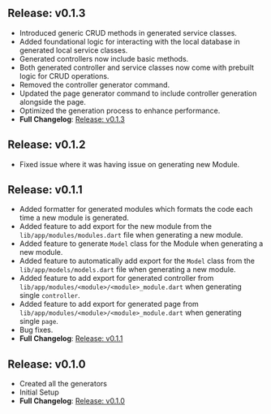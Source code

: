 ## Release: v0.1.3

- Introduced generic CRUD methods in generated service classes.
- Added foundational logic for interacting with the local database in generated local service classes.
- Generated controllers now include basic methods.
- Both generated controller and service classes now come with prebuilt logic for CRUD operations.
- Removed the controller generator command.
- Updated the page generator command to include controller generation alongside the page.
- Optimized the generation process to enhance performance.
- **Full Changelog**: [Release: v0.1.3](https://github.com/thedevsbuddy/flutter_modulr/commits/v0.1.3)

## Release: v0.1.2

- Fixed issue where it was having issue on generating new Module.

## Release: v0.1.1

- Added formatter for generated modules which formats the code each time a new module is generated.
- Added feature to add export for the new module from the `lib/app/modules/modules.dart` file when generating a new module.
- Added feature to generate `Model` class for the Module when generating a new module.
- Added feature to automatically add export for the `Model` class from the `lib/app/models/models.dart` file when generating a new module.
- Added feature to add export for generated controller from `lib/app/modules/<module>/<module>_module.dart` when generating single `controller`.
- Added feature to add export for generated page from `lib/app/modules/<module>/<module>_module.dart` when generating single `page`.
- Bug fixes.
- **Full Changelog**: [Release: v0.1.1](https://github.com/thedevsbuddy/flutter_modulr/commits/v0.1.1)

## Release: v0.1.0

- Created all the generators
- Initial Setup
- **Full Changelog**: [Release: v0.1.0](https://github.com/thedevsbuddy/flutter_modulr/commits/v0.1.0)
